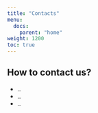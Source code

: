 ```yaml
---
title: "Contacts"
menu:
  docs:
    parent: "home"
weight: 1200
toc: true
---
```


## How to contact us?

- ..
- ..
- ..
